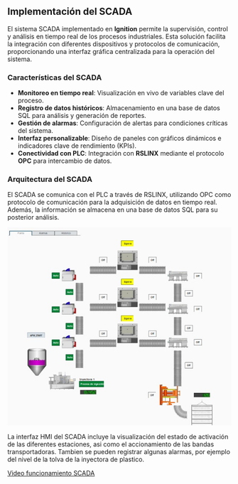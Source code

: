 ## Implementación del SCADA

El sistema SCADA implementado en **Ignition** permite la supervisión, control y análisis en tiempo real de los procesos industriales. Esta solución facilita la integración con diferentes dispositivos y protocolos de comunicación, proporcionando una interfaz gráfica centralizada para la operación del sistema.

### Características del SCADA

- **Monitoreo en tiempo real**: Visualización en vivo de variables clave del proceso.
- **Registro de datos históricos**: Almacenamiento en una base de datos SQL para análisis y generación de reportes.
- **Gestión de alarmas**: Configuración de alertas para condiciones críticas del sistema.
- **Interfaz personalizable**: Diseño de paneles con gráficos dinámicos e indicadores clave de rendimiento (KPIs).
- **Conectividad con PLC**: Integración con **RSLINX** mediante el protocolo **OPC** para intercambio de datos.

### Arquitectura del SCADA

El SCADA se comunica con el PLC a través de RSLINX, utilizando OPC como protocolo de comunicación para la adquisición de datos en tiempo real. Además, la información se almacena en una base de datos SQL para su posterior análisis.

![Interfaz SCADA](./Figuras/scada.jpg)

La interfaz HMI del SCADA incluye la visualización del estado de activación de las diferentes estaciones, asi como el accionamiento de las bandas transportadoras. Tambien se pueden registrar algunas alarmas, por ejemplo del nivel de la tolva de la inyectora de plastico.

[Video funcionamiento SCADA](https://youtu.be/lZBCA-plMxM)
